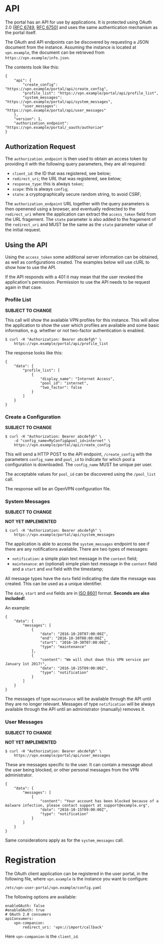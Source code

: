 # API

The portal has an API for use by applications. It is protected using OAuth 2.0
[[RFC 6749](https://tools.ietf.org/html/rfc6749), 
[RFC 6750](https://tools.ietf.org/html/rfc6750)] and uses the same 
authentication mechanism as the portal itself.

The OAuth and API endpoints can be discovered by requesting a JSON document
from the instance. Assuming the instance is located at `vpn.example`, the 
document can be retrieved from `https://vpn.example/info.json`. 

The contents look like this:

    {
        "api": {
            "create_config": "https://vpn.example/portal/api/create_config",
            "profile_list": "https://vpn.example/portal/api/profile_list",
            "system_messages": "https://vpn.example/portal/api/system_messages",
            "user_messages": "https://vpn.example/portal/api/user_messages"
        },
        "version": 1,
        "authorization_endpoint": "https://vpn.example/portal/_oauth/authorize"
    }


## Authorization Request 

The `authorization_endpoint` is then used to obtain an access token by 
providing it with the following query parameters, they are all required:

* `client_id`: the ID that was registered, see below;
* `redirect_uri`; the URL that was registered, see below;
* `response_type`: this is always `token`;
* `scope`: this is always `config`;
* `state`: a cryptographically secure random string, to avoid CSRF;

The `authorization_endpoint` URL together with the query parameters is then 
openened using a browser, and eventually redirected to the `redirect_uri` where
the application can extract the `access_token` field from the URL fragement. 
The `state` parameter is also added to the fragement of the `redirect_uri` and 
MUST be the same as the `state` parameter value of the initial request.

## Using the API

Using the `access_token` some additional server information can be obtained, 
as well as configurations created. The examples below will use cURL to show 
how to use the API.

If the API responds with a 401 it may mean that the user revoked the 
application's permission. Permission to use the API needs to be request again
in that case.

### Profile List

**SUBJECT TO CHANGE**

This call will show the available VPN profiles for this instance. This will 
allow the application to show the user which profiles are available and some 
basic information, e.g. whether or not two-factor authentication is enabled.

    $ curl -H "Authorization: Bearer abcdefgh" \
        https://vpn.example/portal/api/profile_list

The response looks like this:

    {
        "data": {
            "profile_list": [
                {
                    "display_name": "Internet Access",
                    "pool_id": "internet",
                    "two_factor": false
                }
            ]
        }
    }

### Create a Configuration

**SUBJECT TO CHANGE**

    $ curl -H "Authorization: Bearer abcdefgh" \
        -d "config_name=MyConfig&pool_id=internet" \
        https://vpn.example/portal/api/create_config

This will send a HTTP POST to the API endpoint, `/create_config` with the 
parameters `config_name` and `pool_id` to indicate for which pool a 
configuration is downloaded. The `config_name` MUST be unique per user.

The acceptable values for `pool_id` can be discovered using the `/pool_list` 
call.

The response will be an OpenVPN configuration file.

### System Messages

**SUBJECT TO CHANGE**

**NOT YET IMPLEMENTED**

    $ curl -H "Authorization: Bearer abcdefgh" \
        https://vpn.example/portal/api/system_messages

The application is able to access the `system_messages` endpoint to see if 
there are any notifications available. There are two types of messages:

* `notification`: a simple plain text message in the `content` field;
* `maintenance`: an (optional) simple plain text message in the `content` field
  and a `start` and `end` field with the timestamp;

All message types have the `date` field indicating the date the message was 
created. This can be used as a unique identifier.

The `date`, `start` and `end` fields are in
[ISO 8601](https://en.wikipedia.org/wiki/ISO_8601#Combined_date_and_time_representations) 
format. **Seconds are also included!**.

An example:

    {
        "data": {
            "messages": [
                {
                    "date": "2016-10-20T07:00:00Z",
                    "end": "2016-10-30T08:00:00Z",
                    "start": "2016-10-30T07:00:00Z",
                    "type": "maintenance"
                },
                {
                    "content": "We will shut down this VPN service per January 1st 2017!",
                    "date": "2016-10-25T09:00:00Z",
                    "type": "notification"
                }
            ]
        }
    }

The messages of type `maintenance` will be available through the API until they 
are no longer relevant. Messages of type `notification` will be always 
available through the API until an administrator (manually) removes it.

### User Messages

**SUBJECT TO CHANGE**

**NOT YET IMPLEMENTED**

    $ curl -H "Authorization: Bearer abcdefgh" \
        https://vpn.example/portal/api/user_messages

These are messages specific to the user. It can contain a message about the 
user being blocked, or other personal messages from the VPN administrator.

    {
        "data": {
            "messages": [
                {
                    "content": "Your account has been blocked because of a malware infection, please contact support at support@example.org",
                    "date": "2016-10-15T09:00:00Z",
                    "type": "notification"
                }
            ]
        }
    }

Same considerations apply as for the `system_messages` call.

# Registration

The OAuth client application can be registered in the user portal, in the 
following file, where `vpn.example` is the instance you want to configure:

    /etc/vpn-user-portal/vpn.example/config.yaml

The following options are available:

    enableOAuth: false
    #enableOAuth: true
    # OAuth 2.0 consumers
    apiConsumers:
        vpn-companion:
            redirect_uri: 'vpn://import/callback'

Here `vpn-companion` is the `client_id`.
